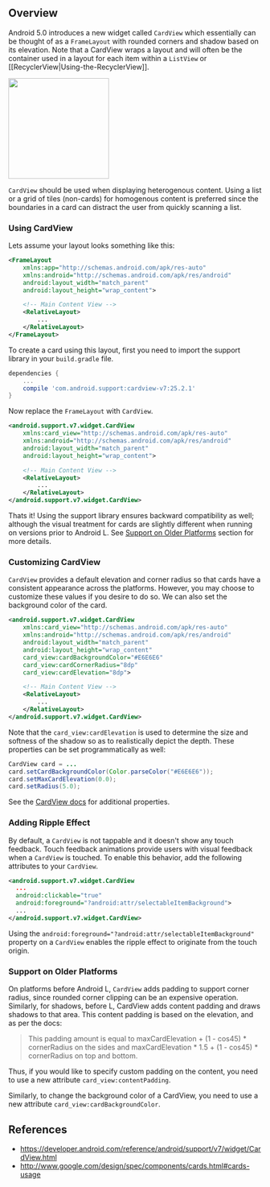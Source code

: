 ## Overview

Android 5.0 introduces a new widget called `CardView` which essentially can be thought of as a `FrameLayout` with rounded corners and shadow based on its elevation. Note that a CardView wraps a layout and will often be the container used in a layout for each item within a `ListView` or [[RecyclerView|Using-the-RecyclerView]].

<img src="https://developer.android.com/design/material/images/card_travel.png" width="200" />

`CardView` should be used when displaying heterogenous content.  Using a list or a grid of tiles (non-cards) for homogenous content is preferred since the boundaries in a card can distract the user from quickly scanning a list.

### Using CardView

Lets assume your layout looks something like this:

```xml
<FrameLayout
    xmlns:app="http://schemas.android.com/apk/res-auto"
    xmlns:android="http://schemas.android.com/apk/res/android"
    android:layout_width="match_parent"
    android:layout_height="wrap_content">

    <!-- Main Content View -->
    <RelativeLayout>
        ...
    </RelativeLayout>
</FrameLayout>
```

To create a card using this layout, first you need to import the support library in your `build.gradle` file.

```gradle
dependencies {
    ...
    compile 'com.android.support:cardview-v7:25.2.1'
}
```

Now replace the `FrameLayout` with `CardView`.

```xml
<android.support.v7.widget.CardView
    xmlns:card_view="http://schemas.android.com/apk/res-auto"
    xmlns:android="http://schemas.android.com/apk/res/android"
    android:layout_width="match_parent"
    android:layout_height="wrap_content">

    <!-- Main Content View -->
    <RelativeLayout>
        ...
    </RelativeLayout>
</android.support.v7.widget.CardView>
```

Thats it! Using the support library ensures backward compatibility as well; although the visual treatment for cards are slightly different when running on versions prior to Android L. See [Support on Older Platforms](#user-content-Support-on-Older-Platforms) section for more details.

### Customizing CardView

`CardView` provides a default elevation and corner radius so that cards have a consistent appearance across the platforms. However, you may choose to customize these values if you desire to do so. We can also set the background color of the card.

```xml
<android.support.v7.widget.CardView
    xmlns:card_view="http://schemas.android.com/apk/res-auto"
    xmlns:android="http://schemas.android.com/apk/res/android"
    android:layout_width="match_parent"
    android:layout_height="wrap_content"
    card_view:cardBackgroundColor="#E6E6E6"
    card_view:cardCornerRadius="8dp"
    card_view:cardElevation="8dp">

    <!-- Main Content View -->
    <RelativeLayout>
        ...
    </RelativeLayout>
</android.support.v7.widget.CardView>
```

Note that the `card_view:cardElevation` is used to determine the size and softness of the shadow so as to realistically depict the depth. These properties can be set programmatically as well:

```java
CardView card = ...
card.setCardBackgroundColor(Color.parseColor("#E6E6E6"));
card.setMaxCardElevation(0.0);
card.setRadius(5.0);
```

See the [CardView docs](https://developer.android.com/reference/android/support/v7/widget/CardView.html) for additional properties.

### Adding Ripple Effect

By default, a `CardView` is not tappable and it doesn't show any touch feedback. Touch feedback animations provide users with visual feedback when a `CardView` is touched. To enable this behavior, add the following attributes to your `CardView`.

```xml
<android.support.v7.widget.CardView
  ...
  android:clickable="true"
  android:foreground="?android:attr/selectableItemBackground">
  ...
</android.support.v7.widget.CardView>
```

Using the `android:foreground="?android:attr/selectableItemBackground"` property on a `CardView` enables the ripple effect to originate from the touch origin.

### <a name="Support-on-Older-Platforms"></a>Support on Older Platforms

On platforms before Android L, `CardView` adds padding to support corner radius, since rounded corner clipping can be an expensive operation. Similarly, for shadows, before L, CardView adds content padding and draws shadows to that area. This content padding is based on the elevation, and as per the docs:

> This padding amount is equal to maxCardElevation + (1 - cos45) * cornerRadius on the sides and maxCardElevation * 1.5 + (1 - cos45) * cornerRadius on top and bottom.

Thus, if you would like to specify custom padding on the content, you need to use a new attribute
`card_view:contentPadding`.

Similarly, to change the background color of a CardView, you need to use a new attribute
`card_view:cardBackgroundColor`.

## References

* <https://developer.android.com/reference/android/support/v7/widget/CardView.html>
* <http://www.google.com/design/spec/components/cards.html#cards-usage>